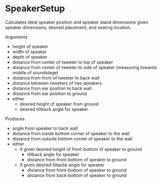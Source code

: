 # SpeakerSetup

Calculates ideal speaker position and speaker stand dimensions given speaker dimensions, desired placement, and seating location.

Arguments
- height of speaker
- width of speaker
- depth of speaker
- distance from center of tweeter to top of speaker
- distance from center of tweeter to side of speaker (measuring towards middle of soundstage)
- distance from front of tweeter to back wall
- distance between tweeters of two speakers
- distance from ear position to back wall
- distance from ear position to ground
- either
	- desired height of speaker from ground
	- desired tiltback angle for speaker

Produces
- angle from speaker to back wall
- distance from inside bottom corner of speaker to the wall
- distance from outside bottom corner of speaker to the wall
- either
	- if given desired height of front-bottom of speaker to ground
		- tiltback angle for speaker
		- distance from front-bottom of speaker to ground
	- if given desired tiltacbk angle for speaker
		- distance from front-bottom of speaker to ground
		- distance from back-bottom of speaker to ground
